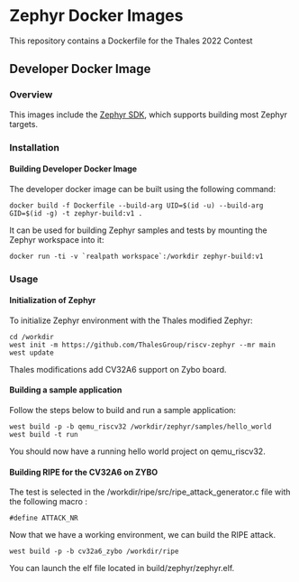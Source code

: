 # Zephyr Docker Images

This repository contains a Dockerfile for the Thales 2022 Contest

## Developer Docker Image

### Overview

This images include the [Zephyr SDK](https://github.com/zephyrproject-rtos/sdk-ng), which supports
building most Zephyr targets.

### Installation

#### Building Developer Docker Image

The developer docker image can be built using the following command:

```
docker build -f Dockerfile --build-arg UID=$(id -u) --build-arg GID=$(id -g) -t zephyr-build:v1 .
```

It can be used for building Zephyr samples and tests by mounting the Zephyr workspace into it:

```
docker run -ti -v `realpath workspace`:/workdir zephyr-build:v1
```

### Usage

#### Initialization of Zephyr

To initialize Zephyr environment with the Thales modified Zephyr:

```
cd /workdir
west init -m https://github.com/ThalesGroup/riscv-zephyr --mr main
west update
```

Thales modifications add CV32A6 support on Zybo board.

#### Building a sample application

Follow the steps below to build and run a sample application:

```
west build -p -b qemu_riscv32 /workdir/zephyr/samples/hello_world
west build -t run
```

You should now have a running hello world project on qemu_riscv32.

#### Building RIPE for the CV32A6 on ZYBO

The test is selected in the /workdir/ripe/src/ripe_attack_generator.c file with the following macro :
```
#define ATTACK_NR
```

Now that we have a working environment, we can build the RIPE attack.

```
west build -p -b cv32a6_zybo /workdir/ripe
```

You can launch the elf file located in build/zephyr/zephyr.elf.

